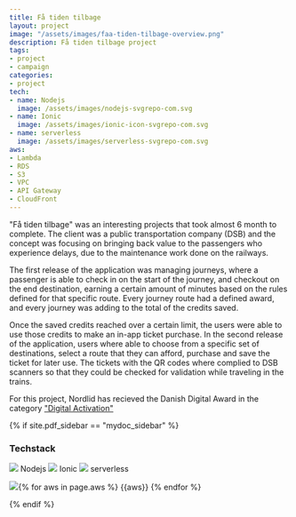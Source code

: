 ```yaml
---
title: Få tiden tilbage
layout: project
image: "/assets/images/faa-tiden-tilbage-overview.png"
description: Få tiden tilbage project
tags:
- project
- campaign
categories:
- project
tech: 
- name: Nodejs
  image: /assets/images/nodejs-svgrepo-com.svg
- name: Ionic 
  image: /assets/images/ionic-icon-svgrepo-com.svg
- name: serverless
  image: /assets/images/serverless-svgrepo-com.svg
aws: 
- Lambda
- RDS
- S3
- VPC
- API Gateway
- CloudFront
---
```


"Få tiden tilbage" was an interesting projects that took almost 6 month to complete. The client was a public transportation company (DSB) and the concept was focusing on bringing back value to the passengers who experience delays, due to the maintenance work done on the railways. 

The first release of the application was managing journeys, where a passenger is able to check in on the start of the journey, and checkout on the end destination, earning a certain amount of minutes based on the rules defined for that specific route. Every journey route had a defined award, and every journey was adding to the total of the credits saved. 
 
Once the saved credits reached over a certain limit, the users were able to use those credits to make an in-app ticket purchase. In the second release of the application, users 
where able to choose from a specific set of destinations, select a route that they can afford, purchase and save the ticket for later use. The tickets with the QR codes where 
complied to DSB scanners so that they could be checked for validation while traveling in the trains. 

For this project, Nordlid has recieved the Danish Digital Award in the category ["Digital Activation"](https://danishdigitalaward.dk/projekt/faa-tiden-tilbage-3/)

{% if site.pdf_sidebar == "mydoc_sidebar" %}
### Techstack
<span class="label label-default">
    <img class="tech-badge" src="/mydoc-pdf{{site.data.vars.nodejs-image}}"> Nodejs
</span>
<span class="label label-info">
    <img class="tech-badge" src="/mydoc-pdf{{site.data.vars.ionic-image}}"> Ionic
</span>
<span class="label label-primary">
    <img class="tech-badge" src="/mydoc-pdf{{site.data.vars.serverless-image}}"> serverless
</span>

<img class="tech-badge" src="/mydoc-pdf{{site.data.vars.aws-image}}">{% for aws in page.aws %}
<span class="label label-warning"> {{aws}} </span>{% endfor %}

{% endif %}

